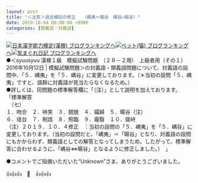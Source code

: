 ```yaml
---
layout: post
title: "＜注意＞過去模試の修正　　（嵎夷＝暘谷　嵎谷⇔暘谷）"
date: 2019-10-04 00:00:00 +0900
categories: [類義語・対義語]
---
```


[![](/syuusyuu9701/assets/images/＜注意＞過去模試の修正-（嵎夷＝暘谷-嵎谷⇔暘谷）-br_c_3028_1.gif)](http://blog.with2.net/link.php?1659096:3028 "日本漢字能力検定(漢検) ブログランキングへ")[日本漢字能力検定(漢検) ブログランキングへ](http://blog.with2.net/link.php?1659096:3028)[![](/syuusyuu9701/assets/images/＜注意＞過去模試の修正-（嵎夷＝暘谷-嵎谷⇔暘谷）-br_c_1348_1.gif)](http://blog.with2.net/link.php?1659096:1348 "ペット(猫) ブログランキングへ")[ペット(猫) ブログランキングへ](http://blog.with2.net/link.php?1659096:1348)[![](/syuusyuu9701/assets/images/＜注意＞過去模試の修正-（嵎夷＝暘谷-嵎谷⇔暘谷）-br_c_9257_1.gif)](http://blog.with2.net/link.php?1659096:9257 "気まぐれ日記 ブログランキングへ")[気まぐれ日記 ブログランキングへ](http://blog.with2.net/link.php?1659096:9257)  
●＜syuusyuu 漢検１級　模擬試験問題　（２８－２用）　上級者用（その１）　　2016年10月12日 | 模擬試験問題＞の対義語・類義語問題について、対義語の設問中、「５．嵎夷」を「５．嵎谷」に変更しております。（＊当初の設問「５．嵎夷」ですと、語群に対義語が見当たらなくなるため。）  
●詳しくは、同問題の標準解答欄に「（注）」として説明を加えております。  
「標準解答  
　（七）  
１．吻合　２．哄笑　３．兢兢　４．孀婦　５．暘谷（注）　  
６．瑶台　７．制誥　８．照臨　９．霾翳　１０．聳峙  
（注）２０１９．１０．４修正　：当初の設問の「５．嵎夷」を「５．嵎谷」に変更しております。（当初の設問だと、「嵎夷」＝「暘谷」となり、対義語の設問にもかからわず、類義語としての解答となってしまうため。したがって、標準解答に合わせるように、「嵎谷⇔暘谷」となるように修正しました。）　」  
  
●コメントでご指摘いただいた“Unknown”さま、ありがとうございました。   
  
👍👍👍　🐖　👍👍👍　  